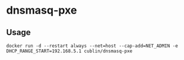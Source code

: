 # dnsmasq-pxe

## Usage
```shell
docker run -d --restart always --net=host --cap-add=NET_ADMIN -e DHCP_RANGE_START=192.168.5.1 cublin/dnsmasq-pxe
```
